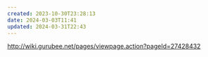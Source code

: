 ```yaml
---
created: 2023-10-30T23:28:13
date: 2024-03-03T11:41
updated: 2024-03-31T22:43
---
```

http://wiki.gurubee.net/pages/viewpage.action?pageId=27428432
